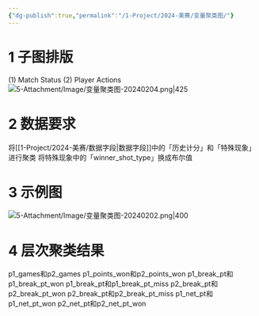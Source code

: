 ```yaml
---
{"dg-publish":true,"permalink":"/1-Project/2024-美赛/变量聚类图/"}
---
```


# 1 子图排版
(1) Match Status
(2) Player Actions
![5-Attachment/Image/变量聚类图-20240204.png|425](/img/user/5-Attachment/Image/%E5%8F%98%E9%87%8F%E8%81%9A%E7%B1%BB%E5%9B%BE-20240204.png)
# 2 数据要求
将[[1-Project/2024-美赛/数据字段\|数据字段]]中的「历史计分」和「特殊现象」进行聚类
将特殊现象中的「winner_shot_type」换成布尔值
# 3 示例图
![5-Attachment/Image/变量聚类图-20240202.png|400](/img/user/5-Attachment/Image/%E5%8F%98%E9%87%8F%E8%81%9A%E7%B1%BB%E5%9B%BE-20240202.png)
# 4 层次聚类结果
p1_games和p2_games
p1_points_won和p2_points_won
p1_break_pt和p1_break_pt_won
p1_break_pt和p1_break_pt_miss
p2_break_pt和p2_break_pt_won
p2_break_pt和p2_break_pt_miss
p1_net_pt和p1_net_pt_won
p2_net_pt和p2_net_pt_won
